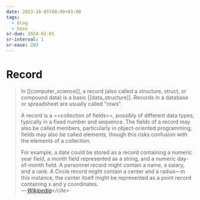 ```yaml
---
date: 2023-10-05T00:00+03:00
tags:
  - blog
  - base
sr-due: 2024-02-01
sr-interval: 1
sr-ease: 203
---
```


# Record

> In [[computer_science]], a record (also called a structure, struct, or
> compound data) is a basic [[data_structure]]. Records in a database or
> spreadsheet are usually called "rows".
>
> A record is a ==collection of fields==, possibly of different data types,
> typically in a fixed number and sequence. The fields of a record may also be
> called members, particularly in object-oriented programming; fields may also
> be called elements, though this risks confusion with the elements of a
> collection.
>
> For example, a date could be stored as a record containing a numeric year
> field, a month field represented as a string, and a numeric day-of-month
> field. A personnel record might contain a name, a salary, and a rank. A Circle
> record might contain a center and a radius—in this instance, the center itself
> might be represented as a point record containing x and y coordinates.\
> — <cite>[Wikipedia](https://en.wikipedia.org/wiki/Record_\(computer_science\))</cite>
